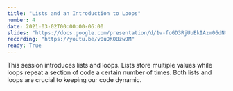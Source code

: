 ```yaml
---
title: "Lists and an Introduction to Loops"
number: 4
date: 2021-03-02T00:00:00-06:00
slides: "https://docs.google.com/presentation/d/1v-foGD3RjUuEkIAzm06dNtP7auU8PtmXkqfCI17hjm0/edit?usp=sharing"
recording: "https://youtu.be/v0uQKOBzwJM"
ready: True
---
```


This session introduces lists and loops. Lists store multiple values while loops repeat a section of code a certain number of times. Both lists and loops are crucial to keeping our code dynamic.